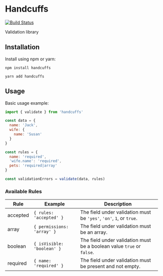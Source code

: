 # Handcuffs

[![Build Status](https://travis-ci.org/VladShcherbin/handcuffs.svg?branch=master)](https://travis-ci.org/VladShcherbin/handcuffs)

Validation library

## Installation

Install using npm or yarn:

```terminal
npm install handcuffs
```

```terminal
yarn add handcuffs
```

## Usage

Basic usage example:

```js
import { validate } from 'handcuffs'

const data = {
  name: 'Jack',
  wife: {
    name: 'Susan'
  }
}

const rules = {
  name: 'required',
  'wife.name': 'required',
  pets: 'required|array'
}

const validationErrors = validate(data, rules)
```

### Available Rules

| Rule | Example | Description |
| --- | --- | --- |
| accepted | `{ rules: 'accepted' }` | The field under validation must be `'yes'`, `'on'`, `1`, or `true`. |
| array | `{ permissions: 'array' }` | The field under validation must be an array. |
| boolean | `{ isVisible: 'boolean' }` | The field under validation must be a boolean value `true` or `false`. |
| required | `{ name: 'required' }` | The field under validation must be present and not empty. |